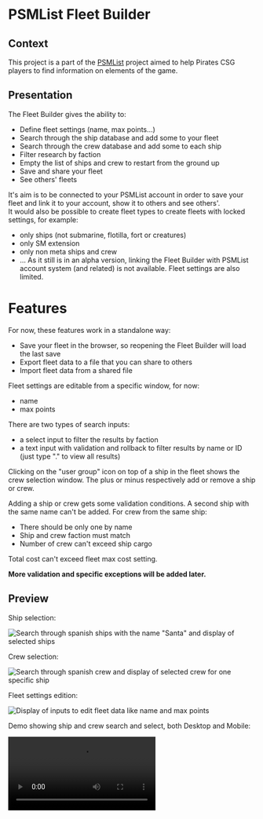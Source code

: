 # PSMList Fleet Builder

## Context

This project is a part of the [PSMList](https://www.psmlist.com/public/) project aimed to help Pirates CSG players to find information on elements of the game.

## Presentation

The Fleet Builder gives the ability to:
 * Define fleet settings (name, max points...)
 * Search through the ship database and add some to your fleet
 * Search through the crew database and add some to each ship
 * Filter research by faction
 * Empty the list of ships and crew to restart from the ground up
 * Save and share your fleet
 * See others' fleets

It's aim is to be connected to your PSMList account in order to save your fleet and link it to your account, show it to others and see others'.<br />
It would also be possible to create fleet types to create fleets with locked settings, for example:
 * only ships (not submarine, flotilla, fort or creatures)
 * only SM extension
 * only non meta ships and crew
 * ...
As it still is in an alpha version, linking the Fleet Builder with PSMList account system (and related) is not available. Fleet settings are also limited.

# Features

For now, these features work in a standalone way:
 * Save your fleet in the browser, so reopening the Fleet Builder will load the last save
 * Export fleet data to a file that you can share to others 
 * Import fleet data from a shared file

Fleet settings are editable from a specific window, for now:
 * name
 * max points

There are two types of search inputs:
 * a select input to filter the results by faction
 * a text input with validation and rollback to filter results by name or ID (just type "." to view all results)

Clicking on the "user group" icon on top of a ship in the fleet shows the crew selection window.
The plus or minus respectively add or remove a ship or crew.

Adding a ship or crew gets some validation conditions.
A second ship with the same name can't be added.
For crew from the same ship:
 * There should be only one by name
 * Ship and crew faction must match
 * Number of crew can't exceed ship cargo

Total cost can't exceed fleet max cost setting.

**More validation and specific exceptions will be added later.**

## Preview

Ship selection:

![Search through spanish ships with the name "Santa" and display of selected ships](https://cdn.discordapp.com/attachments/848669194508566629/1037138055649308704/unknown.png)

Crew selection:

![Search through spanish crew and display of selected crew for one specific ship](https://media.discordapp.net/attachments/848669194508566629/1037138055649308704/unknown.png)

Fleet settings edition:

![Display of inputs to edit fleet data like name and max points](https://cdn.discordapp.com/attachments/848669194508566629/1037138884036923412/unknown.png)

Demo showing ship and crew search and select, both Desktop and Mobile:

<video controls="" allowfullscreen="" width="" height="">
  <source type="video/mp4" src="https://cdn.discordapp.com/attachments/812021803497029662/1037136213536161863/2022-11-01_23-38-26.mov">
</video>
